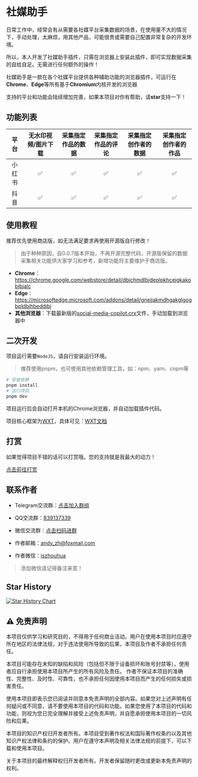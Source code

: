 
# 社媒助手

日常工作中，经常会有从需要各社媒平台采集数据的场景，在使用量不大的情况下，手动处理，太麻烦，用其他产品，可能很贵或需要自己配置非常复杂的开发环境。

所以，本人开发了社媒助手插件，只需在浏览器上安装此插件，即可实现数据采集的自给自足。无需进行任何额外的操作！

社媒助手是一款在各个社媒平台提供各种辅助功能的浏览器插件，可运行在**Chrome**、**Edge**等所有基于**Chromium**内核开发的浏览器

支持的平台和功能会陆续增加完善，如果本项目对你有帮助，请**star**支持一下！

## 功能列表

|   平台   | 无水印视频/图片下载 | 采集指定作品的数据 | 采集指定作品的评论 | 采集指定创作者的数据 | 采集指定创作者的作品 |
| :------: | :-----------------: | :----------------: | :----------------: | :------------------: | :------------------: |
|  小红书  |          ✅          |         ✅          |         ✅          |          ✅           |          ✅           |
|   抖音   |          ✅          |         ✅          |         ✅          |          ✅           |          ✅           |

## 使用教程

推荐优先使用商店版，如无法满足要求再使用开源版自行修改！

> 由于种种原因，自0.0.7版本开始，不再开源完整代码，开源版保留的数据采集相关功能供大家学习和参考，新增功能将主要维护于商店版。

- **Chrome**：<https://chrome.google.com/webstore/detail/dbichmdlbjdeplpkhcejgkakobjbjalc>
- **Edge**：<https://microsoftedge.microsoft.com/addons/detail/gneijakmdhgakglgogbpldbjhbeddibj>
- **其他浏览器**：下载最新版的[social-media-copilot.crx](https://github.com/iszhouhua/social-media-copilot/releases/latest/download/social-media-copilot.crx)文件，手动加载到浏览器中

## 二次开发

项目运行需要`NodeJS`，请自行安装运行环境。

> 推荐使用pnpm，也可使用其他依赖管理工具，如：npm、yarn、cnpm等

```bash
# 安装依赖
pnpm install
# 运行项目
pnpm dev
```

项目运行后会自动打开本机的Chrome浏览器，并自动加载插件代码。

项目核心框架为[WXT](https://github.com/wxt-dev/wxt)，具体可见：[WXT文档](https://wxt.dev)

## 打赏

如果觉得项目不错的话可以打赏哦。您的支持就是我最大的动力！

[点击前往打赏](https://alms.iszhouhua.com)

## 联系作者

- Telegram交流群：[点击加入群组](https://t.me/SocialMediaCopilot)

- QQ交流群：[839137339](https://smc.iszhouhua.com/image/qq-group-qr-code.jpg)

- 微信交流群：[点击扫码进群](https://smc.iszhouhua.com/image/wechat-group-qr-code.jpg)

- 作者邮箱：<andy_zh@foxmail.com>

- 作者微信：[iszhouhua](https://smc.iszhouhua.com/image/wechat-qr-code.jpg)

> 添加微信请记得备注来意！

## Star History

[![Star History Chart](https://api.star-history.com/svg?repos=iszhouhua/social-media-copilot&type=Date)](https://star-history.com/#iszhouhua/social-media-copilot&Date)

## ⚠️ 免责声明

本项目仅供学习和研究目的，不得用于任何商业活动。用户在使用本项目时应遵守所在地区的法律法规，对于违法使用所导致的后果，本项目及作者不承担任何责任。

本项目可能存在未知的缺陷和风险（包括但不限于设备损坏和账号封禁等），使用者应自行承担使用本项目所产生的所有风险及责任。 作者不保证本项目的准确性、完整性、及时性、可靠性，也不承担任何因使用本项目而产生的任何损失或损害责任。

使用本项目即表示您已阅读并同意本免责声明的全部内容。如果您对上述声明有任何疑问或不同意，请不要使用本项目的代码和功能。如果您使用了本项目的代码和功能，则视为您已完全理解并接受上述免责声明，并自愿承担使用本项目的一切风险和后果。

本项目的知识产权归开发者所有。本项目受到著作权法和国际著作权条约以及其他知识产权法律和条约的保护。用户在遵守本声明及相关法律法规的前提下，可以下载和使用本项目。

关于本项目的最终解释权归开发者所有。开发者保留随时更改或更新本免责声明的权利。
